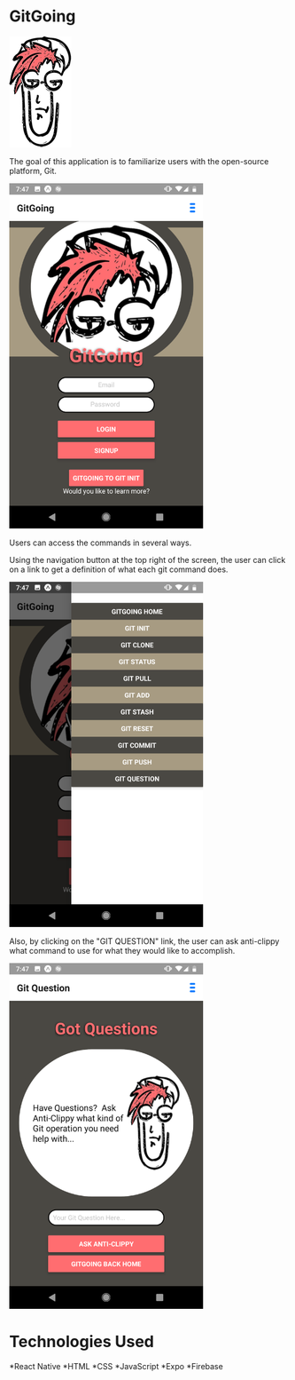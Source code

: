 # GitGoing

![alt text](./GitGoingApp/assets/antiClippy.png "anti-clippy")

The goal of this application is to familiarize users with the open-source platform, Git. 

<img width="350" src="./GitGoingApp/assets/homeScreenshot.png">

Users can access the commands in several ways. 

Using the navigation button at the top right of the screen, the user can click on a link to get a definition of what each git command does.

<img width="350" src="./GitGoingApp/assets/linksScreenshot.png">

Also, by clicking on the "GIT QUESTION" link, the user can ask anti-clippy what command to use for what they would like to accomplish.

<img width="350" src="./GitGoingApp/assets/questionScreenshot.png">

# Technologies Used
*React Native
*HTML
*CSS
*JavaScript
*Expo
*Firebase


